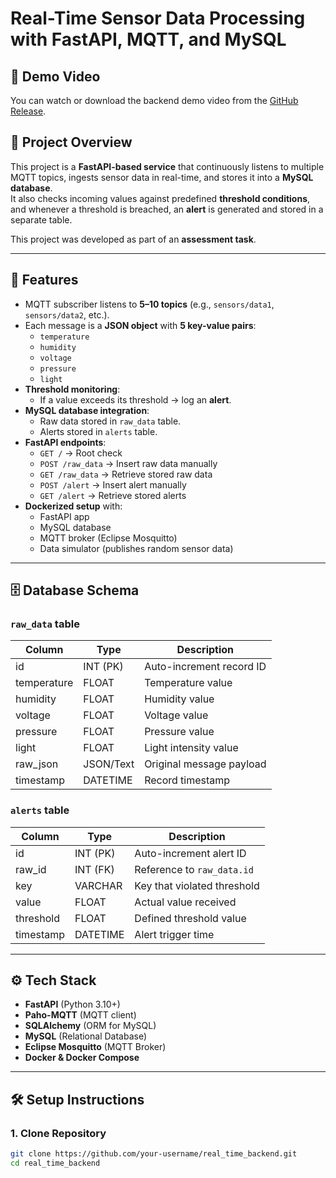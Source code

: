 # Real-Time Sensor Data Processing with FastAPI, MQTT, and MySQL

## 🎥 Demo Video
You can watch or download the backend demo video from the [GitHub Release](https://github.com/JAI007s/real_time_backend/releases/download/v1.0/backend_demo.mp4).

## 📌 Project Overview
This project is a **FastAPI-based service** that continuously listens to multiple MQTT topics, ingests sensor data in real-time, and stores it into a **MySQL database**.  
It also checks incoming values against predefined **threshold conditions**, and whenever a threshold is breached, an **alert** is generated and stored in a separate table.

This project was developed as part of an **assessment task**.

---

## 🚀 Features
- MQTT subscriber listens to **5–10 topics** (e.g., `sensors/data1`, `sensors/data2`, etc.).
- Each message is a **JSON object** with **5 key-value pairs**:
  - `temperature`
  - `humidity`
  - `voltage`
  - `pressure`
  - `light`
- **Threshold monitoring**:
  - If a value exceeds its threshold → log an **alert**.
- **MySQL database integration**:
  - Raw data stored in `raw_data` table.
  - Alerts stored in `alerts` table.
- **FastAPI endpoints**:
  - `GET /` → Root check
  - `POST /raw_data` → Insert raw data manually
  - `GET /raw_data` → Retrieve stored raw data
  - `POST /alert` → Insert alert manually
  - `GET /alert` → Retrieve stored alerts
- **Dockerized setup** with:
  - FastAPI app
  - MySQL database
  - MQTT broker (Eclipse Mosquitto)
  - Data simulator (publishes random sensor data)

---

## 🗄️ Database Schema

### `raw_data` table
| Column      | Type        | Description                   |
|-------------|------------|-------------------------------|
| id          | INT (PK)   | Auto-increment record ID       |
| temperature | FLOAT      | Temperature value              |
| humidity    | FLOAT      | Humidity value                 |
| voltage     | FLOAT      | Voltage value                  |
| pressure    | FLOAT      | Pressure value                 |
| light       | FLOAT      | Light intensity value          |
| raw_json    | JSON/Text  | Original message payload       |
| timestamp   | DATETIME   | Record timestamp               |

### `alerts` table
| Column     | Type        | Description                         |
|------------|------------|-------------------------------------|
| id         | INT (PK)   | Auto-increment alert ID              |
| raw_id     | INT (FK)   | Reference to `raw_data.id`           |
| key        | VARCHAR    | Key that violated threshold          |
| value      | FLOAT      | Actual value received                |
| threshold  | FLOAT      | Defined threshold value              |
| timestamp  | DATETIME   | Alert trigger time                   |

---

## ⚙️ Tech Stack
- **FastAPI** (Python 3.10+)
- **Paho-MQTT** (MQTT client)
- **SQLAlchemy** (ORM for MySQL)
- **MySQL** (Relational Database)
- **Eclipse Mosquitto** (MQTT Broker)
- **Docker & Docker Compose**

---

## 🛠️ Setup Instructions

### 1. Clone Repository
```bash
git clone https://github.com/your-username/real_time_backend.git
cd real_time_backend


